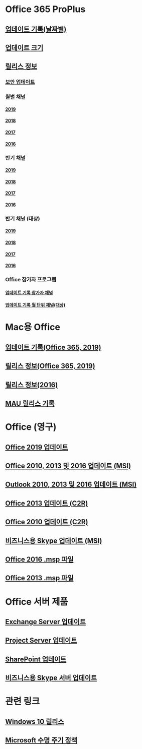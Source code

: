 # Office 365 ProPlus
## [업데이트 기록(날짜별)](update-history-office365-proplus-by-date.md)
## [업데이트 크기](download-sizes-office365-proplus-updates.md)

## [릴리스 정보](release-notes-office365-proplus.md)

### [보안 업데이트](office365-proplus-security-updates.md)

### 월별 채널
#### [2019](monthly-channel-2019.md)
#### [2018](monthly-channel-2018.md)
#### [2017](monthly-channel-2017.md)
#### [2016](monthly-channel-2016.md)


### 반기 채널
#### [2019](semi-annual-channel-2019.md)
#### [2018](semi-annual-channel-2018.md)
#### [2017](semi-annual-channel-2017.md)
#### [2016](semi-annual-channel-2016.md)

### 반기 채널 (대상)
#### [2019](semi-annual-channel-targeted-2019.md)
#### [2018](semi-annual-channel-targeted-2018.md)
#### [2017](semi-annual-channel-targeted-2017.md)
#### [2016](semi-annual-channel-targeted-2016.md)


### Office 참가자 프로그램
#### [업데이트 기록 참가자 채널](update-history-office-insider.md)
#### [업데이트 기록 월 단위 채널(대상)](update-history-monthly-channel-targeted.md)

# Mac용 Office
## [업데이트 기록(Office 365, 2019)](update-history-office-for-mac.md)
## [릴리스 정보(Office 365, 2019)](release-notes-office-for-mac.md)
## [릴리스 정보(2016)](release-notes-office-2016-mac.md)
## [MAU 릴리스 기록](release-history-microsoft-autoupdate.md)

# Office (영구)
## [Office 2019 업데이트](update-history-office-2019.md)
## [Office 2010, 2013 및 2016 업데이트 (MSI)](office-updates-msi.md)
## [Outlook 2010, 2013 및 2016 업데이트 (MSI)](outlook-updates-msi.md)
## [Office 2013 업데이트 (C2R)](update-history-office-2013.md)
## [Office 2010 업데이트 (C2R)](update-history-office-2010-click-to-run.md)
## [비즈니스용 Skype 업데이트 (MSI)](https://docs.microsoft.com/SkypeForBusiness/sfb-client-updates)
## [Office 2016 .msp 파일](msp-files-office-2016.md)
## [Office 2013 .msp 파일](msp-files-office-2013.md)

# Office 서버 제품
## [Exchange Server 업데이트](https://docs.microsoft.com/Exchange/new-features/build-numbers-and-release-dates)
## [Project Server 업데이트](project-server-updates.md)
## [SharePoint 업데이트](sharepoint-updates.md)
## [비즈니스용 Skype 서버 업데이트](https://docs.microsoft.com/SkypeForBusiness/sfb-server-updates)

# 관련 링크
## [Windows 10 릴리스](https://www.microsoft.com/itpro/windows-10/release-information)
## [Microsoft 수명 주기 정책](https://support.microsoft.com/lifecycle)
